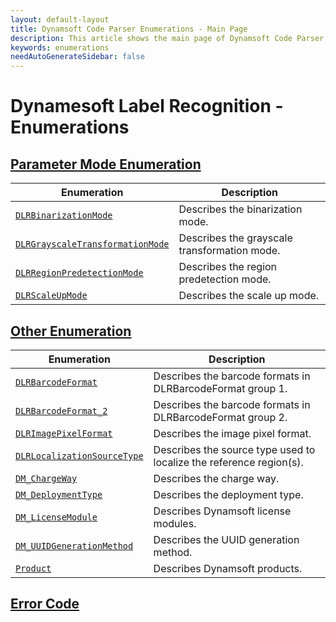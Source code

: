 ```yaml
---
layout: default-layout
title: Dynamsoft Code Parser Enumerations - Main Page
description: This article shows the main page of Dynamsoft Code Parser Enumerations.
keywords: enumerations
needAutoGenerateSidebar: false
---
```


# Dynamesoft Label Recognition - Enumerations

## [Parameter Mode Enumeration](parameter-mode-enums.md)

  | Enumeration | Description |
  |-------------|-------------|
  | [`DLRBinarizationMode`](parameter-mode-enums.md#dlrbinarizationmode) | Describes the binarization mode. |
  | [`DLRGrayscaleTransformationMode`](parameter-mode-enums.md#dlrgrayscaletransformationmode) | Describes the grayscale transformation mode. |
  | [`DLRRegionPredetectionMode`](parameter-mode-enums.md#dlrregionpredetectionmode) | Describes the region predetection mode. |
  | [`DLRScaleUpMode`](parameter-mode-enums.md#dlrscaleupmode) | Describes the scale up mode. |

  
## [Other Enumeration](other-enums.md)

  | Enumeration | Description |
  |-------------|-------------|
  | [`DLRBarcodeFormat`](other-enums.md#dlrbarcodeformat) | Describes the barcode formats in DLRBarcodeFormat group 1. |
  | [`DLRBarcodeFormat_2`](other-enums.md#dlrbarcodeformat_2) | Describes the barcode formats in DLRBarcodeFormat group 2. |
  | [`DLRImagePixelFormat`](other-enums.md#dlrimagepixelformat) | Describes the image pixel format. |
  | [`DLRLocalizationSourceType`](other-enums.md#dlrlocalizationsourcetype) | Describes the source type used to localize the reference region(s). |
  | [`DM_ChargeWay`](other-enums.md#dm_chargeway) | Describes the charge way. |
  | [`DM_DeploymentType`](other-enums.md#dm_deploymenttype) | Describes the deployment type. |
  | [`DM_LicenseModule`](other-enums.md#dm_licensemodule) | Describes Dynamsoft license modules. |
  | [`DM_UUIDGenerationMethod`](other-enums.md#dm_uuidgenerationmethod) | Describes the UUID generation method. |
  | [`Product`](other-enums.md#product) | Describes Dynamsoft products. |

## [Error Code](error-code.md)
  

